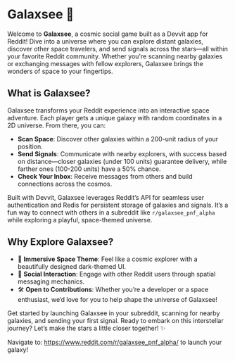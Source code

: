 # Galaxsee 🚀

Welcome to **Galaxsee**, a cosmic social game built as a Devvit app for Reddit! Dive into a universe where you can explore distant galaxies, discover other space travelers, and send signals across the stars—all within your favorite Reddit community. Whether you're scanning nearby galaxies or exchanging messages with fellow explorers, Galaxsee brings the wonders of space to your fingertips.

## What is Galaxsee?

Galaxsee transforms your Reddit experience into an interactive space adventure. Each player gets a unique galaxy with random coordinates in a 2D universe. From there, you can:
- **Scan Space**: Discover other galaxies within a 200-unit radius of your position.
- **Send Signals**: Communicate with nearby explorers, with success based on distance—closer galaxies (under 100 units) guarantee delivery, while farther ones (100-200 units) have a 50% chance.
- **Check Your Inbox**: Receive messages from others and build connections across the cosmos.

Built with Devvit, Galaxsee leverages Reddit’s API for seamless user authentication and Redis for persistent storage of galaxies and signals. It’s a fun way to connect with others in a subreddit like `r/galaxsee_pnf_alpha` while exploring a playful, space-themed universe.

## Why Explore Galaxsee?

- 🌌 **Immersive Space Theme**: Feel like a cosmic explorer with a beautifully designed dark-themed UI.
- 🤝 **Social Interaction**: Engage with other Reddit users through spatial messaging mechanics.
- 🛠️ **Open to Contributions**: Whether you’re a developer or a space enthusiast, we’d love for you to help shape the universe of Galaxsee!

Get started by launching Galaxsee in your subreddit, scanning for nearby galaxies, and sending your first signal. Ready to embark on this interstellar journey? Let’s make the stars a little closer together! ✨

Navigate to: https://www.reddit.com/r/galaxsee_pnf_alpha/ to launch your galaxy!
